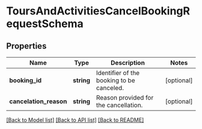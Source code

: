 # ToursAndActivitiesCancelBookingRequestSchema

## Properties
Name | Type | Description | Notes
------------ | ------------- | ------------- | -------------
**booking_id** | **string** | Identifier of the booking to be canceled. | [optional] 
**cancelation_reason** | **string** | Reason provided for the cancellation. | [optional] 

[[Back to Model list]](../../README.md#documentation-for-models) [[Back to API list]](../../README.md#documentation-for-api-endpoints) [[Back to README]](../../README.md)

